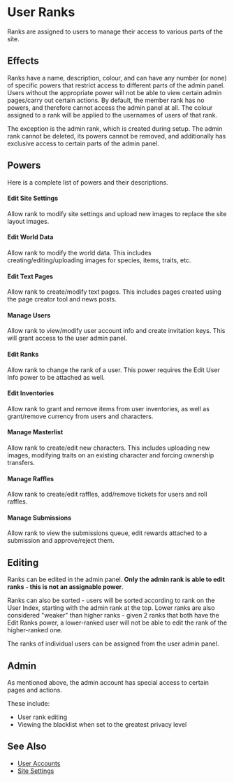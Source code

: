 # User Ranks

Ranks are assigned to users to manage their access to various parts of the site.

## Effects

Ranks have a name, description, colour, and can have any number (or none) of specific powers that restrict access to different parts of the admin panel. Users without the appropriate power will not be able to view certain admin pages/carry out certain actions. By default, the member rank has no powers, and therefore cannot access the admin panel at all. The colour assigned to a rank will be applied to the usernames of users of that rank.

The exception is the admin rank, which is created during setup. The admin rank cannot be deleted, its powers cannot be removed, and additionally has exclusive access to certain parts of the admin panel.

## Powers

Here is a complete list of powers and their descriptions.

#### Edit Site Settings

Allow rank to modify site settings and upload new images to replace the site layout images.

#### Edit World Data

Allow rank to modify the world data. This includes creating/editing/uploading images for species, items, traits, etc.

#### Edit Text Pages

Allow rank to create/modify text pages. This includes pages created using the page creator tool and news posts.

#### Manage Users

Allow rank to view/modify user account info and create invitation keys. This will grant access to the user admin panel.

#### Edit Ranks

Allow rank to change the rank of a user. This power requires the Edit User Info power to be attached as well.

#### Edit Inventories

Allow rank to grant and remove items from user inventories, as well as grant/remove currency from users and characters.

#### Manage Masterlist

Allow rank to create/edit new characters. This includes uploading new images, modifying traits on an existing character and forcing ownership transfers.

#### Manage Raffles

Allow rank to create/edit raffles, add/remove tickets for users and roll raffles.

#### Manage Submissions

Allow rank to view the submissions queue, edit rewards attached to a submission and approve/reject them.

## Editing

Ranks can be edited in the admin panel. **Only the admin rank is able to edit ranks - this is not an assignable power**.

Ranks can also be sorted - users will be sorted according to rank on the User Index, starting with the admin rank at the top. Lower ranks are also considered "weaker" than higher ranks - given 2 ranks that both have the Edit Ranks power, a lower-ranked user will not be able to edit the rank of the higher-ranked one.

The ranks of individual users can be assigned from the user admin panel.

## Admin

As mentioned above, the admin account has special access to certain pages and actions.

These include:

- User rank editing
- Viewing the blacklist when set to the greatest privacy level

## See Also

- [User Accounts](user-accounts.md)
- [Site Settings](site-settings.md)